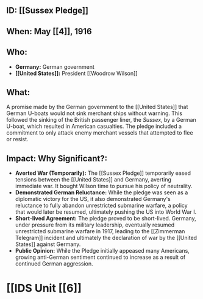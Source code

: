## ID: [[Sussex Pledge]]

## When: May [[4]], 1916

## Who: 
* **Germany:**  German government
* **[[United States]]:**  President [[Woodrow Wilson]]

## What: 
A promise made by the German government to the [[United States]] that German U-boats would not sink merchant ships without warning.  This followed the sinking of the British passenger liner, the *Sussex*, by a German U-boat, which resulted in American casualties.  The pledge included a commitment to only attack enemy merchant vessels that attempted to flee or resist.

## Impact: Why Significant?:
* **Averted War (Temporarily):** The [[Sussex Pledge]] temporarily eased tensions between the [[United States]] and Germany, averting immediate war.  It bought Wilson time to pursue his policy of neutrality.
* **Demonstrated German Reluctance:** While the pledge was seen as a diplomatic victory for the US, it also demonstrated Germany's reluctance to fully abandon unrestricted submarine warfare, a policy that would later be resumed, ultimately pushing the US into World War I.
* **Short-lived Agreement:** The pledge proved to be short-lived.  Germany, under pressure from its military leadership, eventually resumed unrestricted submarine warfare in 1917, leading to the [[Zimmerman Telegram]] incident and ultimately the declaration of war by the [[United States]] against Germany.
* **Public Opinion:** While the Pledge initially appeased many Americans, growing anti-German sentiment continued to increase as a result of continued German aggression.

# [[IDS Unit [[6]]